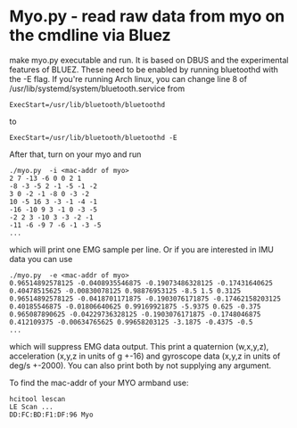 Myo.py - read raw data from myo on the cmdline via Bluez
========================================================

 make myo.py executable and run. It is based on DBUS and the experimental
features of BLUEZ. These need to be enabled by running bluetoothd with the -E
flag. If you're running Arch linux, you can change line 8 of
/usr/lib/systemd/system/bluetooth.service from

    ExecStart=/usr/lib/bluetooth/bluetoothd 

to 

    ExecStart=/usr/lib/bluetooth/bluetoothd -E


After that, turn on your myo and run

    ./myo.py  -i <mac-addr of myo>
    2 7 -13 -6 0 0 2 1
    -8 -3 -5 2 -1 -5 -1 -2
    3 0 -2 -1 -8 0 -3 -2
    10 -5 16 3 -3 -1 -4 -1
    -16 -10 9 3 -1 0 -3 -5
    -2 2 3 -10 3 -3 -2 -1
    -11 -6 -9 7 -6 -1 -3 -5
    ...

which will print one EMG sample per line. Or if you are interested in
IMU data you can use

    ./myo.py  -e <mac-addr of myo>
    0.96514892578125 -0.0408935546875 -0.19073486328125 -0.17431640625 0.40478515625 -0.00830078125 0.98876953125 -8.5 1.5 0.3125
    0.96514892578125 -0.0418701171875 -0.1903076171875 -0.17462158203125 0.40185546875 -0.01806640625 0.99169921875 -5.9375 0.625 -0.375
    0.965087890625 -0.04229736328125 -0.1903076171875 -0.1748046875 0.412109375 -0.00634765625 0.99658203125 -3.1875 -0.4375 -0.5
    ...

which will suppress EMG data output. This print a quaternion (w,x,y,z), acceleration (x,y,z in units of g +-16) and gyroscope data (x,y,z in units of deg/s +-2000). You can also print both by not supplying any argument.

To find the mac-addr of your MYO armband use:

    hcitool lescan
    LE Scan ...
    DD:FC:BD:F1:DF:96 Myo

